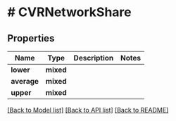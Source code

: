 # # CVRNetworkShare

## Properties

Name | Type | Description | Notes
------------ | ------------- | ------------- | -------------
**lower** | **mixed** |  |
**average** | **mixed** |  |
**upper** | **mixed** |  |

[[Back to Model list]](../../README.md#models) [[Back to API list]](../../README.md#endpoints) [[Back to README]](../../README.md)
